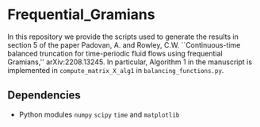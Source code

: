 # Frequential_Gramians

In this repository we provide the scripts used to generate the results in section 5 of the paper Padovan, A. and Rowley, C.W. ``Continuous-time balanced truncation for time-periodic fluid flows using frequential Gramians,'' arXiv:2208.13245. In particular, Algorithm 1 in the manuscript is implemented in `compute_matrix_X_alg1` in `balancing_functions.py`.

## Dependencies
- Python modules `numpy` `scipy` `time` and `matplotlib`

